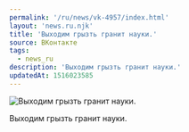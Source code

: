 ```yaml
---
permalink: '/ru/news/vk-4957/index.html'
layout: 'news.ru.njk'
title: 'Выходим грызть гранит науки.'
source: ВКонтакте
tags:
  - news_ru
description: 'Выходим грызть гранит науки.'
updatedAt: 1516023585
---
```

![Выходим грызть гранит науки.](https://sun9-2.userapi.com/impf/c840427/v840427840/44000/Ii_W0S3JM4M.jpg?size=960x544&quality=96&proxy=1&sign=074b7b9d6d64bf2d334b76bc8a05ec62&c_uniq_tag=Z-k-lH4tAVRti6Yg5TrT9YE0btwUjAe0xeBmfAFeqUU&type=album)

Выходим грызть гранит науки.
